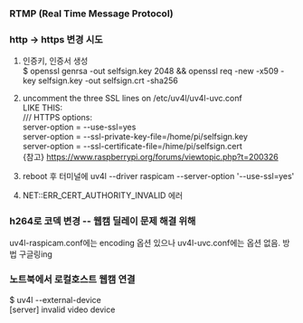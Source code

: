### RTMP (Real Time Message Protocol)


### http -> https 변경 시도
1. 인증키, 인증서 생성  
  $ openssl genrsa -out selfsign.key 2048 && openssl req -new -x509 -key selfsign.key -out selfsign.crt -sha256
  
2. uncomment the three SSL lines on /etc/uv4l/uv4l-uvc.conf  
  LIKE THIS:  
/// HTTPS options:  
server-option = --use-ssl=yes  
server-option = --ssl-private-key-file=/home/pi/selfsign.key  
server-option = --ssl-certificate-file=/hime/pi/selfsign.cert  
{참고} https://www.raspberrypi.org/forums/viewtopic.php?t=200326

3. reboot 후 터미널에 uv4l --driver raspicam --server-option '--use-ssl=yes'

4. NET::ERR_CERT_AUTHORITY_INVALID 에러


### h264로 코덱 변경 -- 웹캠 딜레이 문제 해결 위해
uv4l-raspicam.conf에는 encoding 옵션 있으나 uv4l-uvc.conf에는 옵션 없음. 방법 구글링ing


### 노트북에서 로컬호스트 웹캠 연결
$ uv4l --external-device  
[server] invalid video device

